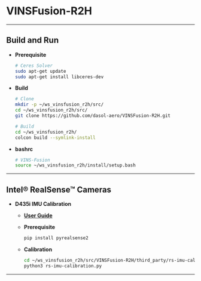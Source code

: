 
# VINSFusion-R2H

---

## Build and Run

  - **Prerequisite**

    ```bash
    # Ceres Solver
    sudo apt-get update
    sudo apt-get install libceres-dev
    ```

  - **Build**

    ```bash
    # Clone
    mkdir -p ~/ws_vinsfusion_r2h/src/
    cd ~/ws_vinsfusion_r2h/src/
    git clone https://github.com/dasol-aero/VINSFusion-R2H.git

    # Build
    cd ~/ws_vinsfusion_r2h/
    colcon build --symlink-install
    ```

  - **bashrc**

    ```bash
    # VINS-Fusion
    source ~/ws_vinsfusion_r2h/install/setup.bash
    ```

---

## Intel® RealSense™ Cameras

  - **D435i IMU Calibration**

    - **[User Guide](./third_party/rs-imu-calibration/README.md)**

    - **Prerequisite**

      ```bash
      pip install pyrealsense2
      ```

    - **Calibration**

      ```bash
      cd ~/ws_vinsfusion_r2h/src/VINSFusion-R2H/third_party/rs-imu-calibration/
      python3 rs-imu-calibration.py
      ```

---
